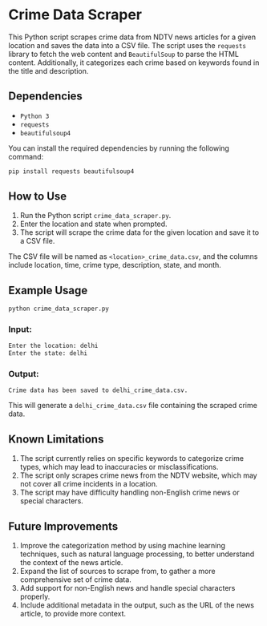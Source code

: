 # Crime Data Scraper

This Python script scrapes crime data from NDTV news articles for a given location and saves the data into a CSV file. The script uses the `requests` library to fetch the web content and `BeautifulSoup` to parse the HTML content. Additionally, it categorizes each crime based on keywords found in the title and description.

## Dependencies

- `Python 3`
- `requests`
- `beautifulsoup4`

You can install the required dependencies by running the following command:

```bash
pip install requests beautifulsoup4
```

## How to Use 

1. Run the Python script `crime_data_scraper.py`.
2. Enter the location and state when prompted.
3. The script will scrape the crime data for the given location and save it to a CSV file.

The CSV file will be named as `<location>_crime_data.csv`, and the columns include location, time, crime type, description, state, and month.

## Example Usage

```bash
python crime_data_scraper.py
```

### Input:

```bash
Enter the location: delhi
Enter the state: delhi
```

### Output:

```
Crime data has been saved to delhi_crime_data.csv.
```

This will generate a `delhi_crime_data.csv` file containing the scraped crime data.

## Known Limitations

1. The script currently relies on specific keywords to categorize crime types, which may lead to inaccuracies or misclassifications.
2. The script only scrapes crime news from the NDTV website, which may not cover all crime incidents in a location.
3. The script may have difficulty handling non-English crime news or special characters.

## Future Improvements

1. Improve the categorization method by using machine learning techniques, such as natural language processing, to better understand the context of the news article.
2. Expand the list of sources to scrape from, to gather a more comprehensive set of crime data.
3. Add support for non-English news and handle special characters properly.
4. Include additional metadata in the output, such as the URL of the news article, to provide more context.
